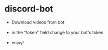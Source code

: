 # discord-bot
<ul>
<li>Download videos from bot</li><br>

<li>in the "token" field change to your bot's token</li><br>

<li>enjoy!</li><br>
</ul>
